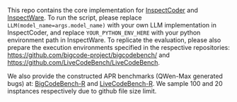 This repo contains the core implementation for [InspectCoder](inspectcoder.py) and [InspectWare](inspectware.py). To run the script, please replace `LLM(model_name=args.model_name)` with your own LLM implementation in InspectCoder, and replace `YOUR_PYTHON_ENV_HERE` with your python environment path in InspectWare. To replicate the evaluation, please also prepare the execution environments specified in the respective repositories: https://github.com/bigcode-project/bigcodebench/ and https://github.com/LiveCodeBench/LiveCodeBench.

We also provide the constructed APR benchmarks (QWen-Max generated bugs) at: [BigCodeBench-R](datasets/BigCodeBench-R.csv) and [LiveCodeBench-R](datasets/LiveCodeBench-R.csv). We sample 100 and 20 insptances respectively due to github file size limit.